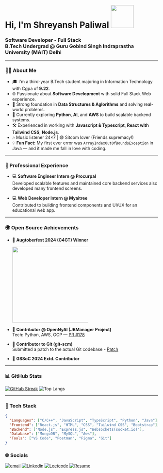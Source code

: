 
  <h1>Hi, I'm Shreyansh Paliwal   <img src="https://media1.giphy.com/media/v1.Y2lkPTc5MGI3NjExYnFla2N4Y283aTVja3RlNWRlazJnM3Jmdjd4a2J0bXZqMWgxYjdxdSZlcD12MV9pbnRlcm5hbF9naWZfYnlfaWQmY3Q9cw/3ohhwMDyS6rv3sB8yI/giphy.gif" width="75px"> </h1>
  <h3>Software Developer - Full Stack <br>
  B.Tech Undergrad @ Guru Gobind Singh Indraprastha University (MAIT) Delhi</h3>
<!--   <img src="https://media2.giphy.com/media/v1.Y2lkPTc5MGI3NjExMDVtdzQ5Z2x4eDdiMXl3MThmaHVpa2o0Mm1zMjdwdDV0eGJsOTdmMiZlcD12MV9pbnRlcm5hbF9naWZfYnlfaWQmY3Q9Zw/XO8RMtRaK73isIt0i2/giphy.gif" width="250px" /> -->
<!-- <img src="https://media4.giphy.com/media/v1.Y2lkPTc5MGI3NjExNmgxejl3M2hkaHVoMHd2YTdhY3RtY3ZpanRyaWFxMDE0a2t4M3l0YiZlcD12MV9pbnRlcm5hbF9naWZfYnlfaWQmY3Q9Zw/Dh5q0sShxgp13DwrvG/giphy.gif" height="250px" > -->

---

### 🧑‍💻 About Me

- 🎓 I'm a third-year B.Tech student majoring in Information Technology with Cgpa of **9.22**.
- 🌐 Passionate about **Software Development** with solid Full Stack Web experience.
- 🧠 Strong foundation in **Data Structures & Aglorithms** and solving real-world problems.
- 🌱 Currently exploring **Python**, **AI**, and **AWS** to build scalable backend systems.
- 🛠️ Experienced in working with **Javascript & Typescript**, **React with Tailwind CSS**, **Node.js**.
- 🎶 Music listener 24×7 | 😄 Sitcom lover (Friends supremacy!)
- 💡 **Fun Fact:** My first ever error was `ArrayIndexOutOfBoundsException` in Java — and it made me fall in love with coding.

---

### 💼 Professional Experience

- 💻 **Software Engineer Intern @ Procurpal**  
  Developed scalable features and maintained core backend services also developed many frontend screens.

- 💻 **Web Developer Intern @ Myaitree**  
  Contributed to building frontend components and UI/UX for an educational web app.

---

### 🌍 Open Source Achievements
- 🥇 **Augtoberfest 2024 (C4GT) Winner**
  
  <img src ="https://media.licdn.com/dms/image/v2/D562DAQGFbmd0fUqz-Q/profile-treasury-image-shrink_800_800/profile-treasury-image-shrink_800_800/0/1731508963772?e=1754654400&v=beta&t=iQkGNMVYeAeVjDSw28E5E4xzvkPyaFW1GYA9d-R_sXY" height="250px">

- 🤝 **Contributor @ OpenNyAI (JBManager Project)**  
  Tech: Python, AWS, GCP — [PR #178](https://github.com/OpenNyAI/Jugalbandi-Manager/pull/178)

- 🔧 **Contributor to Git (git-scm)**  
  Submitted a patch to the actual Git codebase - [Patch](https://lore.kernel.org/git/20231203171956.771-1-shreyanshpaliwalcmsmn@gmail.com/##t)

- 🌟 **GSSoC 2024 Extd. Contributor**

---

### 📊 GitHub Stats

[![GitHub Streak](https://nirzak-streak-stats.vercel.app?user=shreyp135&theme=github-dark-dimmed&hide_border=false&border_radius=4&card_width=235&card_height=215&hide_current_streak=true&hide_longest_streak=true)](https://git.io/streak-stats)
![Top Langs](https://github-readme-stats.vercel.app/api/top-langs/?username=shreyp135&theme=github_dark_dimmed&hide_border=false&layout=donut)

---

### 🧰 Tech Stack

```json
{
  "Languages": ["C/C++", "JavaScript", "TypeScript", "Python", "Java"],
  "Frontend": ["React.js", "HTML", "CSS", "Tailwind CSS", "Bootstrap"],
  "Backend": ["Node.js", "Express.js", "Websockets(socket.io)"],
  "Database": ["MongoDB", "MySQL", "Aws"],
  "Tools": ["VS Code", "Postman", "Figma", "Git"]
}
```
### 🌐 Socials
[![email](https://img.shields.io/badge/Email-D14836?logo=gmail&logoColor=white)](mailto:shreyanshpaliwalcmsmn@gmail.com) [![Linkedin](https://img.shields.io/badge/Linkedin-0077B5?logo=linkedin&logoColor=white)](https://www.linkedin.com/in/shreyanshpaliwal135/) [![Leetcode](https://img.shields.io/badge/LeetCode-FFA116?logo=LeetCode&logoColor=black)](https://leetcode.com/u/shreyanshpaliwal18/) [![Resume](https://img.shields.io/badge/Resume-%232C3454?logo=resend&logoColor=white)](https://drive.google.com/file/d/1bhWmfL6nnz2NCwJnEM_Lw9ONSxioL_FP/view?usp=sharing)

